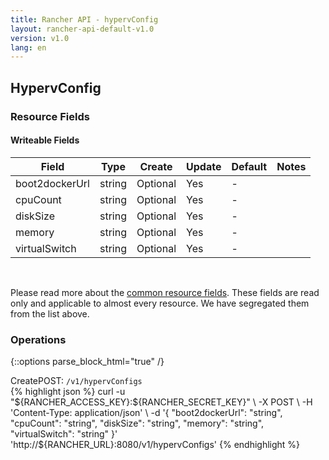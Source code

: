 ```yaml
---
title: Rancher API - hypervConfig
layout: rancher-api-default-v1.0
version: v1.0
lang: en
---
```


## HypervConfig



### Resource Fields

#### Writeable Fields

Field | Type | Create | Update | Default | Notes
---|---|---|---|---|---
boot2dockerUrl | string | Optional | Yes | - | 
cpuCount | string | Optional | Yes | - | 
diskSize | string | Optional | Yes | - | 
memory | string | Optional | Yes | - | 
virtualSwitch | string | Optional | Yes | - | 



<br>

Please read more about the [common resource fields]({{site.baseurl}}/rancher/{{page.version}}/{{page.lang}}/api/common/). These fields are read only and applicable to almost every resource. We have segregated them from the list above.

### Operations
{::options parse_block_html="true" /}
<a id="create"></a>
<div class="action"><span class="header">Create<span class="headerright">POST:  <code>/v1/hypervConfigs</code></span></span>
<div class="action-contents"> {% highlight json %}
curl -u "${RANCHER_ACCESS_KEY}:${RANCHER_SECRET_KEY}" \
-X POST \
-H 'Content-Type: application/json' \
-d '{
	"boot2dockerUrl": "string",
	"cpuCount": "string",
	"diskSize": "string",
	"memory": "string",
	"virtualSwitch": "string"
}' 'http://${RANCHER_URL}:8080/v1/hypervConfigs'
{% endhighlight %}
</div></div>



